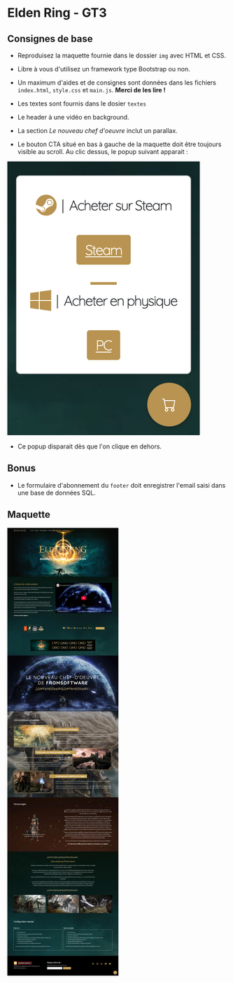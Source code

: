 # Elden Ring - GT3

## Consignes de base

- Reproduisez la maquette fournie dans le dossier `img` avec HTML et CSS.

- Libre à vous d'utilisez un framework type Bootstrap ou non.

- Un maximum d'aides et de consignes sont données dans les fichiers `index.html`, `style.css` et `main.js`. **Merci de les lire !**

- Les textes sont fournis dans le dosier `textes`

- Le header à une vidéo en background.

- La section *Le nouveau chef d'oeuvre* inclut un parallax.

- Le bouton CTA situé en bas à gauche de la maquette doit être toujours visible au scroll. Au clic dessus, le popup suivant apparait :

![Popup](img/bouton-cta.png)

- Ce popup disparait dès que l'on clique en dehors.

## Bonus

- Le formulaire d'abonnement du `footer` doit enregistrer l'email saisi dans une base de données SQL.

## Maquette

![Maquette](img/maquette-finale-elden-ring.jpg)
